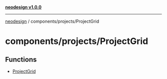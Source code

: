 [**neodesign v1.0.0**](../../../README.md)

***

[neodesign](../../../modules.md) / components/projects/ProjectGrid

# components/projects/ProjectGrid

## Functions

- [ProjectGrid](functions/ProjectGrid.md)
